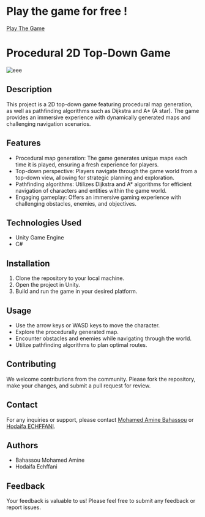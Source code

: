 # Play the game for free ! 
<a href="https://play.unity.com/mg/other/dungeon-loop-webgl" target="_blank">Play The Game</a>
# Procedural 2D Top-Down Game

![eee](https://github.com/Medamine-Bahassou/Unity-Project-Procedural-Map-Generation-PathFinding/assets/146652318/aa0a599e-fe1e-4033-bb21-0a1b91c24d37)

## Description
This project is a 2D top-down game featuring procedural map generation, as well as pathfinding algorithms such as Dijkstra and A* (A star). The game provides an immersive experience with dynamically generated maps and challenging navigation scenarios.

## Features
- Procedural map generation: The game generates unique maps each time it is played, ensuring a fresh experience for players.
- Top-down perspective: Players navigate through the game world from a top-down view, allowing for strategic planning and exploration.
- Pathfinding algorithms: Utilizes Dijkstra and A* algorithms for efficient navigation of characters and entities within the game world.
- Engaging gameplay: Offers an immersive gaming experience with challenging obstacles, enemies, and objectives.

## Technologies Used
- Unity Game Engine
- C#

## Installation
1. Clone the repository to your local machine.
2. Open the project in Unity.
3. Build and run the game in your desired platform.

## Usage
- Use the arrow keys or WASD keys to move the character.
- Explore the procedurally generated map.
- Encounter obstacles and enemies while navigating through the world.
- Utilize pathfinding algorithms to plan optimal routes.

## Contributing
We welcome contributions from the community. Please fork the repository, make your changes, and submit a pull request for review.

## Contact
For any inquiries or support, please contact [Mohamed Amine Bahassou](https://www.linkedin.com/in/mohamed-amine-bahassou/) or [Hodaifa ECHFFANI](https://www.linkedin.com/in/hodaifa-echffani-297b7b284?miniProfileUrn=urn%3Ali%3Afs_miniProfile%3AACoAAEU6htMBAiIjTH-_vJIaNwi0VV9w_jMQPCQ&lipi=urn%3Ali%3Apage%3Ad_flagship3_search_srp_all%3BRpSlo2qsSNi%2Bs3WECsKeeg%3D%3D).

## Authors
- Bahassou Mohamed Amine
- Hodaifa Echffani 

## Feedback
Your feedback is valuable to us! Please feel free to submit any feedback or report issues.
